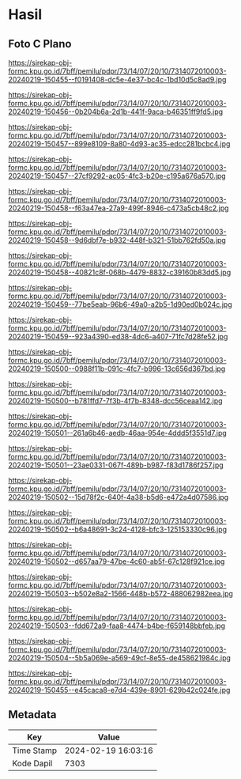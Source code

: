 # Hasil

## Foto C Plano

https://sirekap-obj-formc.kpu.go.id/7bff/pemilu/pdpr/73/14/07/20/10/7314072010003-20240219-150455--f0191408-dc5e-4e37-bc4c-1bd10d5c8ad9.jpg

https://sirekap-obj-formc.kpu.go.id/7bff/pemilu/pdpr/73/14/07/20/10/7314072010003-20240219-150456--0b204b6a-2d1b-441f-9aca-b46351ff9fd5.jpg

https://sirekap-obj-formc.kpu.go.id/7bff/pemilu/pdpr/73/14/07/20/10/7314072010003-20240219-150457--899e8109-8a80-4d93-ac35-edcc281bcbc4.jpg

https://sirekap-obj-formc.kpu.go.id/7bff/pemilu/pdpr/73/14/07/20/10/7314072010003-20240219-150457--27cf9292-ac05-4fc3-b20e-c195a676a570.jpg

https://sirekap-obj-formc.kpu.go.id/7bff/pemilu/pdpr/73/14/07/20/10/7314072010003-20240219-150458--f63a47ea-27a9-499f-8946-c473a5cb48c2.jpg

https://sirekap-obj-formc.kpu.go.id/7bff/pemilu/pdpr/73/14/07/20/10/7314072010003-20240219-150458--9d6dbf7e-b932-448f-b321-51bb762fd50a.jpg

https://sirekap-obj-formc.kpu.go.id/7bff/pemilu/pdpr/73/14/07/20/10/7314072010003-20240219-150458--40821c8f-068b-4479-8832-c39160b83dd5.jpg

https://sirekap-obj-formc.kpu.go.id/7bff/pemilu/pdpr/73/14/07/20/10/7314072010003-20240219-150459--77be5eab-96b6-49a0-a2b5-1d90ed0b024c.jpg

https://sirekap-obj-formc.kpu.go.id/7bff/pemilu/pdpr/73/14/07/20/10/7314072010003-20240219-150459--923a4390-ed38-4dc6-a407-71fc7d28fe52.jpg

https://sirekap-obj-formc.kpu.go.id/7bff/pemilu/pdpr/73/14/07/20/10/7314072010003-20240219-150500--0988f11b-091c-4fc7-b996-13c656d367bd.jpg

https://sirekap-obj-formc.kpu.go.id/7bff/pemilu/pdpr/73/14/07/20/10/7314072010003-20240219-150500--b781ffd7-7f3b-4f7b-8348-dcc56ceaa142.jpg

https://sirekap-obj-formc.kpu.go.id/7bff/pemilu/pdpr/73/14/07/20/10/7314072010003-20240219-150501--261a6b46-aedb-46aa-954e-4ddd5f3551d7.jpg

https://sirekap-obj-formc.kpu.go.id/7bff/pemilu/pdpr/73/14/07/20/10/7314072010003-20240219-150501--23ae0331-067f-489b-b987-f83d1786f257.jpg

https://sirekap-obj-formc.kpu.go.id/7bff/pemilu/pdpr/73/14/07/20/10/7314072010003-20240219-150502--15d78f2c-640f-4a38-b5d6-e472a4d07586.jpg

https://sirekap-obj-formc.kpu.go.id/7bff/pemilu/pdpr/73/14/07/20/10/7314072010003-20240219-150502--b6a48691-3c24-4128-bfc3-125153330c96.jpg

https://sirekap-obj-formc.kpu.go.id/7bff/pemilu/pdpr/73/14/07/20/10/7314072010003-20240219-150502--d657aa79-47be-4c60-ab5f-67c128f921ce.jpg

https://sirekap-obj-formc.kpu.go.id/7bff/pemilu/pdpr/73/14/07/20/10/7314072010003-20240219-150503--b502e8a2-1566-448b-b572-488062982eea.jpg

https://sirekap-obj-formc.kpu.go.id/7bff/pemilu/pdpr/73/14/07/20/10/7314072010003-20240219-150503--fdd672a9-faa8-4474-b4be-f659148bbfeb.jpg

https://sirekap-obj-formc.kpu.go.id/7bff/pemilu/pdpr/73/14/07/20/10/7314072010003-20240219-150504--5b5a069e-a569-49cf-8e55-de458621984c.jpg

https://sirekap-obj-formc.kpu.go.id/7bff/pemilu/pdpr/73/14/07/20/10/7314072010003-20240219-150455--e45caca8-e7d4-439e-8901-629b42c024fe.jpg


## Metadata

| Key        | Value               |
| ---------- | ------------------- |
| Time Stamp | 2024-02-19 16:03:16 |
| Kode Dapil | 7303                |



